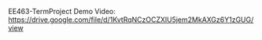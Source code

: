 EE463-TermProject
Demo Video: https://drive.google.com/file/d/1KvtRqNCzOCZXlU5jem2MkAXGz6Y1zGUG/view

